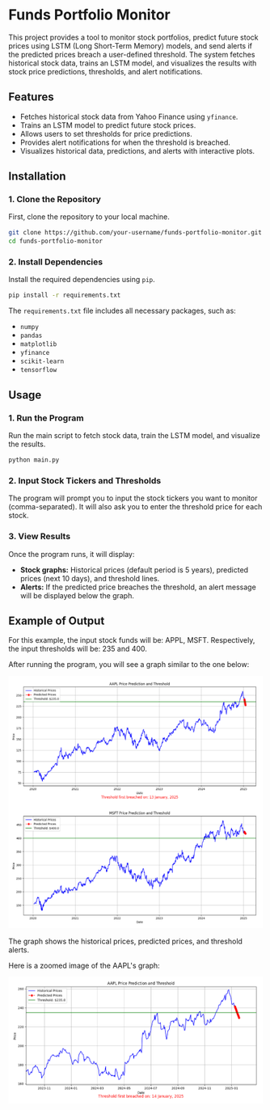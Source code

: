# Funds Portfolio Monitor

This project provides a tool to monitor stock portfolios, predict future stock prices using LSTM (Long Short-Term Memory) models, and send alerts if the predicted prices breach a user-defined threshold. The system fetches historical stock data, trains an LSTM model, and visualizes the results with stock price predictions, thresholds, and alert notifications.

## Features
- Fetches historical stock data from Yahoo Finance using `yfinance`.
- Trains an LSTM model to predict future stock prices.
- Allows users to set thresholds for price predictions.
- Provides alert notifications for when the threshold is breached.
- Visualizes historical data, predictions, and alerts with interactive plots.

## Installation

### 1. Clone the Repository
First, clone the repository to your local machine.

```bash
git clone https://github.com/your-username/funds-portfolio-monitor.git
cd funds-portfolio-monitor
```
### 2. Install Dependencies
Install the required dependencies using `pip`.

```bash
pip install -r requirements.txt
```
The `requirements.txt` file includes all necessary packages, such as:
- `numpy`
- `pandas`
- `matplotlib`
- `yfinance`
- `scikit-learn`
- `tensorflow`

## Usage

### 1. Run the Program
Run the main script to fetch stock data, train the LSTM model, and visualize the results.

```bash
python main.py
```
### 2. Input Stock Tickers and Thresholds
The program will prompt you to input the stock tickers you want to monitor (comma-separated). It will also ask you to enter the threshold price for each stock.

### 3. View Results
Once the program runs, it will display:
- **Stock graphs:** Historical prices (default period is 5 years), predicted prices (next 10 days), and threshold lines.
- **Alerts:** If the predicted price breaches the threshold, an alert message will be displayed below the graph.

## Example of Output

For this example, the input stock funds will be: APPL, MSFT.
Respectively, the input thresholds will be: 235 and 400. 

After running the program, you will see a graph similar to the one below:

![Stock Price Prediction Graph](images/sample_graph.png)

The graph shows the historical prices, predicted prices, and threshold alerts.

Here is a zoomed image of the AAPL's graph:

![Zoomed Graph](images/zoomed_graph.png)